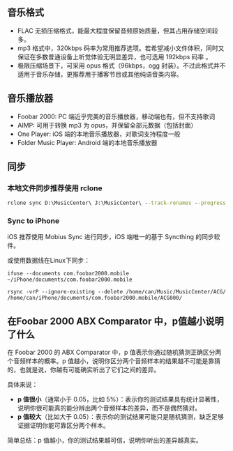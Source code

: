 ## 音乐格式

- FLAC 无损压缩格式，能最大程度保留音频原始质量，但其占用存储空间较多。
- mp3 格式中，320kbps 码率为常用推荐选项。若希望减小文件体积，同时又保证在多数普通设备上听觉体验无明显差异，也可选用 192kbps 码率 。
- 极限压缩场景下，可采用 opus 格式（96kbps，ogg 封装）。不过此格式并不适用于音乐存储，更推荐用于播客节目或其他纯语音类内容。

## 音乐播放器

- Foobar 2000: PC 端近乎完美的音乐播放器，移动端也有，但不支持歌词
- AIMP: 可用于转换 mp3 为 opus，并保留全部元数据（包括封面）
- One Player: iOS 端的本地音乐播放器，对歌词支持程度一般
- Folder Music Player: Android 端的本地音乐播放器

## 同步

### 本地文件同步推荐使用 rclone

```bat
rclone sync D:\MusicCenter\ J:\MusicCenter\ --track-renames --progress -v --transfers 8 --checkers 8
```

### Sync to iPhone

iOS 推荐使用 Mobius Sync 进行同步，iOS 端唯一的基于 Syncthing 的同步软件。

或使用数据线在Linux下同步：
```shell
ifuse --documents com.foobar2000.mobile ~/iPhone/documents/com.foobar2000.mobile

rsync -vrP --ignore-existing --delete /home/can/Music/MusicCenter/ACG/ /home/can/iPhone/documents/com.foobar2000.mobile/ACG000/
```

## 在Foobar 2000 ABX Comparator 中，p值越小说明了什么

在 Foobar 2000 的 ABX Comparator 中，p 值表示你通过随机猜测正确区分两个音频样本的概率。p 值越小，说明你区分两个音频样本的结果越不可能是靠猜的，也就是说，你越有可能确实听出了它们之间的差异。

具体来说：

- **p 值很小**（通常小于 0.05，比如 5%）：表示你的测试结果具有统计显著性，说明你很可能真的能分辨出两个音频样本的差异，而不是偶然猜对。
- **p 值较大**（比如大于 0.05）：表示你的测试结果可能只是随机猜测，缺乏足够证据证明你能可靠区分两个样本。

简单总结：p 值越小，你的测试结果越可信，说明你听出的差异越真实。